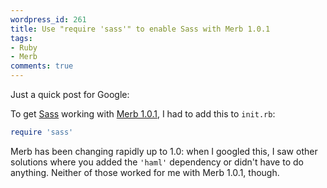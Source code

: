 ```yaml
---
wordpress_id: 261
title: Use "require 'sass'" to enable Sass with Merb 1.0.1
tags:
- Ruby
- Merb
comments: true
---
```

Just a quick post for Google:

To get <a href="http://haml.hamptoncatlin.com/">Sass</a> working with <a href="http://merbivore.com/">Merb 1.0.1</a>, I had to add this to <code>init.rb</code>:

``` ruby
require 'sass'
```

Merb has been changing rapidly up to 1.0: when I googled this, I saw other solutions where you added the <code>'haml'</code> dependency or didn't have to do anything. Neither of those worked for me with Merb 1.0.1, though.

